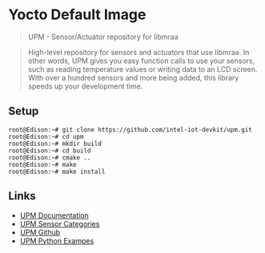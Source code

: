 # Yocto Default Image

> UPM - Sensor/Actuator repository for libmraa

> High-level repository for sensors and actuators that use libmraa. In other words, UPM gives you easy function calls to use your sensors, such as reading temperature values or writing data to an LCD screen. With over a hundred sensors and more being added, this library speeds up your development time.

## Setup

    root@Edison:~# git clone https://github.com/intel-iot-devkit/upm.git
    root@Edison:~# cd upm
    root@Edison:~# mkdir build
    root@Edison:~# cd build
    root@Edison:~# cmake ..
    root@Edison:~# make
    root@Edison:~# make install

## Links

- [UPM Documentation](http://iotdk.intel.com/docs/master/upm/index.html)
- [UPM Sensor Categories](http://iotdk.intel.com/docs/master/upm/modules.html)
- [UPM Github](https://github.com/intel-iot-devkit/upm)
- [UPM Python Exampes](https://github.com/intel-iot-devkit/upm/tree/master/examples/python)
